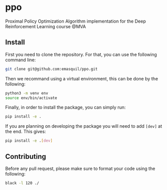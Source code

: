 # ppo
Proximal Policy Optimization Algorithm implementation for the Deep Reinforcement Learning course @MVA


## Install
First you need to clone the repository. For that, you can use the following command line:
```Bash
git clone git@github.com:emasquil/ppo.git
```
Then we recommand using a virtual environment, this can be done by the following:
```Bash
python3 -m venv env
source env/bin/activate
```
Finally, in order to install the package, you can simply run:
```Bash
pip install -e .
```
If you are planning on developing the package you will need to add `[dev]` at the end. This gives:
```Bash
pip install -e .[dev]
```


## Contributing
Before any pull request, please make sure to format your code using the following:
```Bash
black -l 120 ./
```